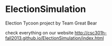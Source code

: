 ElectionSimulation
==================

Election Tycoon project by Team Great Bear

check everything on our website http://csc301h-fall2013.github.io/ElectionSimulation/index.html
